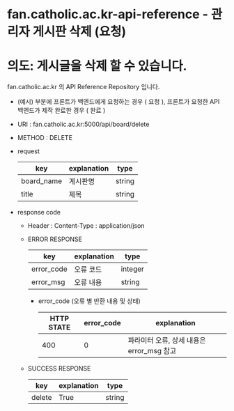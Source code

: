 # fan.catholic.ac.kr-api-reference - 관리자 게시판 삭제 (요청)
# 의도: 게시글을 삭제 할 수 있습니다.

fan.catholic.ac.kr 의 API Reference Repository 입니다.

- (예시) 부분에 프론트가 백엔드에게 요청하는 경우 ( 요청 ), 프론트가 요청한 API 백엔드가 제작 완료한 경우 ( 완료 )
- URI : fan.catholic.ac.kr:5000/api/board/delete
- METHOD : DELETE

- request

    | key | explanation | type |
    |--- |--- |--- |
    | board_name | 게시판명 | string |
    | title | 제목 | string |

- response code
    - Header :
        Content-Type : application/json
    - ERROR RESPONSE

        |    key   | explanation |   type  |
        | -------- | ----------- |-------- |
        |error_code| 오류 코드     | integer | 
        |error_msg | 오류 내용  | string  |

        - error_code (오류 별 반환 내용 및 상태)

            | HTTP STATE | error_code | explanation |
            |----------- | ---------- | ----------- |
            | 400 |0| 파라미터 오류, 상세 내용은 error_msg 참고 |

    - SUCCESS RESPONSE

        | key | explanation | type |
        |--- |--- |--- |
        | delete | True | string |
